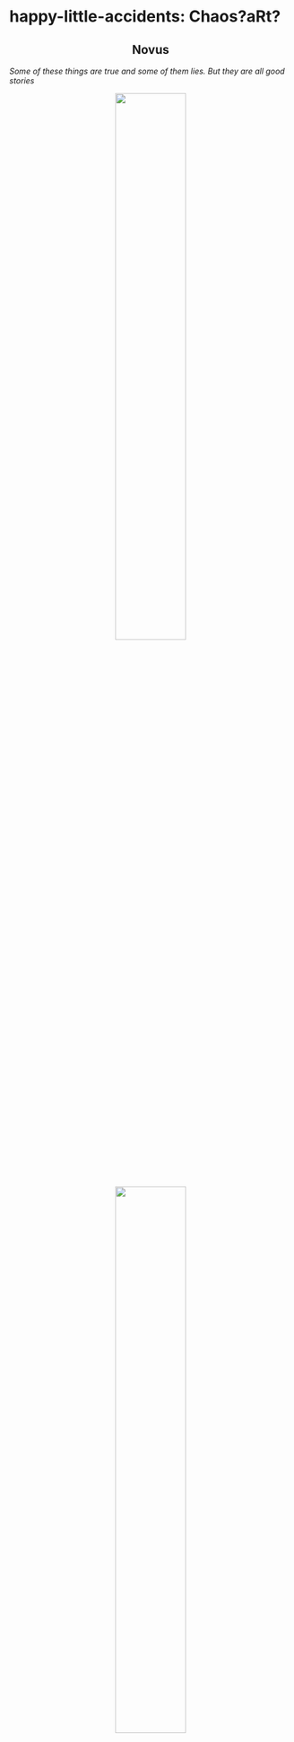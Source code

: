 # happy-little-accidents: Chaos?aRt?

<h2 align = "center">
    Novus
</h2> 


*Some of these things are true and some of them lies. But they are all good stories*

<p align = "center">
    <img src = "R_palette\novus\novus_5_1.png" width = "50%">
    <img src = R_palette\novus\novus_4_1.png width = "50%">
</p>
